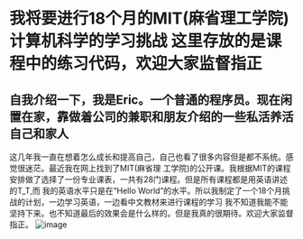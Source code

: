 # 我将要进行18个月的MIT(麻省理工学院)计算机科学的学习挑战 这里存放的是课程中的练习代码，欢迎大家监督指正
## 自我介绍一下，我是Eric。一个普通的程序员。现在闲置在家，靠做着公司的兼职和朋友介绍的一些私活养活自己和家人
这几年我一直在想着怎么成长和提高自己，自己也看了很多内容但是都不系统。感觉很迷茫。最近我在网上找到了MIT(麻省理
工学院)的公开课。我根据MIT的课程安排做了选择了一份专业课表，一共有28门课程。但是所有课程都是用英语讲述的T_T,而
我的英语水平只是在“Hello World”的水平。所以我制定了一个18个月挑战的计划，一边学习英语，一边看中文教材来进行课程的学习
我不知道我能不能坚持下来。也不知道最后的效果会是什么样的。但是我真的很期待。欢迎大家监督指正。
![image](http://github.com/fulei3517/MIT-/raw/master/images/计算机科学.png)
